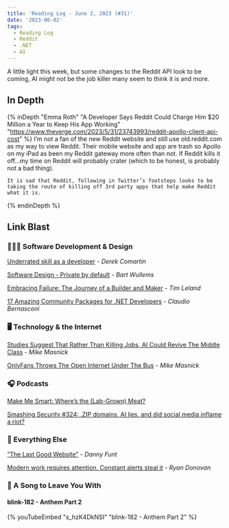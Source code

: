 ```yaml
---
title: 'Reading Log - June 2, 2023 (#31)'
date: '2023-06-02'
tags:
  - Reading Log
  - Reddit
  - .NET
  - AI
---
```


A little light this week, but some changes to the Reddit API look to be coming, AI might not be the job killer many seem to think it is and more.
<!-- excerpt -->

## In Depth

{% inDepth "Emma Roth" "A Developer Says Reddit Could Charge Him $20 Million a Year to Keep His App Working" "https://www.theverge.com/2023/5/31/23743993/reddit-apollo-client-api-cost" %}
    I’m not a fan of the new Reddit website and still use old.reddit.com as my way to view Reddit. Their mobile website and app are trash so Apollo on my iPad as been my Reddit gateway more often than not. If Reddit kills it off...my time on Reddit will probably crater (which to be honest, is probably not a bad thing).

    It is sad that Reddit, following in Twitter’s footsteps looks to be taking the route of killing off 3rd party apps that help make Reddit what it is.
{% endinDepth %}

## Link Blast

### 👨🏼‍💻 Software Development & Design

[Underrated skill as a developer](https://codeopinion.com/underrated-skill-as-a-developer/) - _Derek Comartin_

[Software Design - Private by default](https://bartwullems.blogspot.com/2023/05/software-design-private-by-default.html) - _Bart Wullems_

[Embracing Failure: The Journey of a Builder and Maker](https://timleland.com/embracing-failure-the-journey-of-a-builder-and-maker/) - _Tim Leland_

[17 Amazing Community Packages for .NET Developers](https://www.claudiobernasconi.ch/2023/05/24/17-amazing-community-packages-for-net-developers/) - _Claudio Bernasconi_

### 🖥 Technology & the Internet

[Studies Suggest That Rather Than Killing Jobs, AI Could Revive The Middle Class](Studies%20Suggest%20That%20Rather%20Than%20Killing%20Jobs,%20AI%20Could%20Revive%20The%20Middle%20Class%0A) - _Mike Masnick_

[OnlyFans Throws The Open Internet Under The Bus](https://www.techdirt.com/2023/05/31/onlyfans-throws-the-open-internet-under-the-bus/) - _Mike Masnick_

### 🎧 Podcasts

[Make Me Smart: Where’s the (Lab-Grown) Meat?](https://www.marketplace.org/shows/make-me-smart/wheres-the-lab-grown-beef/)

[Smashing Security #324: .ZIP domains, AI lies, and did social media inflame a riot?](https://www.smashingsecurity.com/324-zip-domains-ai-lies-and-did-social-media-inflame-a-riot/)

### 🎒 Everything Else

[”The Last Good Website”](https://www.cjr.org/analysis/defector-last-good-website.php) - _Danny Funt_

[Modern work requires attention. Constant alerts steal it](https://stackoverflow.blog/2023/05/22/modern-work-requires-attention-constant-alerts-steal-it/) - _Ryan Donovan_

### 🎵 A Song to Leave You With

#### blink-182 - Anthem Part 2

{% youTubeEmbed "s_hzK4DkNSI" "blink-182 - Anthem Part 2" %}